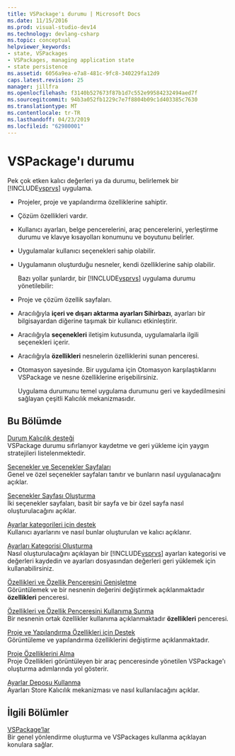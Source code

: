 ```yaml
---
title: VSPackage'ı durumu | Microsoft Docs
ms.date: 11/15/2016
ms.prod: visual-studio-dev14
ms.technology: devlang-csharp
ms.topic: conceptual
helpviewer_keywords:
- state, VSPackages
- VSPackages, managing application state
- state persistence
ms.assetid: 6056a9ea-e7a8-481c-9fc8-340229fa12d9
caps.latest.revision: 25
manager: jillfra
ms.openlocfilehash: f3140b527673f87b1d7c552e99584232494aed7f
ms.sourcegitcommit: 94b3a052fb1229c7e7f8804b09c1d403385c7630
ms.translationtype: MT
ms.contentlocale: tr-TR
ms.lasthandoff: 04/23/2019
ms.locfileid: "62980001"
---
```

# <a name="vspackage-state"></a>VSPackage'ı durumu
Pek çok etken kalıcı değerleri ya da durumu, belirlemek bir [!INCLUDE[vsprvs](../includes/vsprvs-md.md)] uygulama.  
  
- Projeler, proje ve yapılandırma özelliklerine sahiptir.  
  
- Çözüm özellikleri vardır.  
  
- Kullanıcı ayarları, belge pencerelerini, araç pencerelerini, yerleştirme durumu ve klavye kısayolları konumunu ve boyutunu belirler.  
  
- Uygulamalar kullanıcı seçenekleri sahip olabilir.  
  
- Uygulamanın oluşturduğu nesneler, kendi özelliklerine sahip olabilir.  
  
  Bazı yollar şunlardır, bir [!INCLUDE[vsprvs](../includes/vsprvs-md.md)] uygulama durumu yönetilebilir:  
  
- Proje ve çözüm özellik sayfaları.  
  
- Aracılığıyla **içeri ve dışarı aktarma ayarları Sihirbazı**, ayarları bir bilgisayardan diğerine taşımak bir kullanıcı etkinleştirir.  
  
- Aracılığıyla **seçenekleri** iletişim kutusunda, uygulamalarla ilgili seçenekleri içerir.  
  
- Aracılığıyla **özellikleri** nesnelerin özelliklerini sunan penceresi.  
  
- Otomasyon sayesinde. Bir uygulama için Otomasyon karşılaştıklarını VSPackage ve nesne özelliklerine erişebilirsiniz.  
  
  Uygulama durumunu temel uygulama durumunu geri ve kaydedilmesini sağlayan çeşitli Kalıcılık mekanizmasıdır.  
  
## <a name="in-this-section"></a>Bu Bölümde  
 [Durum Kalıcılık desteği](../misc/support-for-state-persistence.md)  
 VSPackage durumu sıfırlanıyor kaydetme ve geri yükleme için yaygın stratejileri listelenmektedir.  
  
 [Seçenekler ve Seçenekler Sayfaları](../extensibility/internals/options-and-options-pages.md)  
 Genel ve özel seçenekler sayfaları tanıtır ve bunların nasıl uygulanacağını açıklar.  
  
 [Seçenekler Sayfası Oluşturma](../extensibility/creating-an-options-page.md)  
 İki seçenekler sayfaları, basit bir sayfa ve bir özel sayfa nasıl oluşturulacağını açıklar.  
  
 [Ayarlar kategorileri için destek](../misc/support-for-settings-categories.md)  
 Kullanıcı ayarlarını ve nasıl bunlar oluşturulan ve kalıcı açıklanır.  
  
 [Ayarları Kategorisi Oluşturma](../extensibility/creating-a-settings-category.md)  
 Nasıl oluşturulacağını açıklayan bir [!INCLUDE[vsprvs](../includes/vsprvs-md.md)] ayarları kategorisi ve değerleri kaydedin ve ayarları dosyasından değerleri geri yüklemek için kullanabilirsiniz.  
  
 [Özellikleri ve Özellik Penceresini Genişletme](../extensibility/extending-properties-and-the-property-window.md)  
 Görüntülemek ve bir nesnenin değerini değiştirmek açıklanmaktadır **özellikleri** penceresi.  
  
 [Özellikleri ve Özellik Penceresini Kullanıma Sunma](../extensibility/exposing-properties-to-the-properties-window.md)  
 Bir nesnenin ortak özellikler kullanıma açıklanmaktadır **özellikleri** penceresi.  
  
 [Proje ve Yapılandırma Özellikleri için Destek](../extensibility/internals/support-for-project-and-configuration-properties.md)  
 Görüntüleme ve yapılandırma özelliklerini değiştirme açıklanmaktadır.  
  
 [Proje Özelliklerini Alma](../extensibility/getting-project-properties.md)  
 Proje Özellikleri görüntüleyen bir araç penceresinde yönetilen VSPackage'ı oluşturma adımlarında yol gösterir.  
  
 [Ayarlar Deposu Kullanma](../extensibility/using-the-settings-store.md)  
 Ayarları Store Kalıcılık mekanizması ve nasıl kullanılacağını açıklar.  
  
## <a name="related-sections"></a>İlgili Bölümler  
 [VSPackage’lar](../extensibility/internals/vspackages.md)  
 Bir genel yönlendirme oluşturma ve VSPackages kullanma açıklayan konulara sağlar.